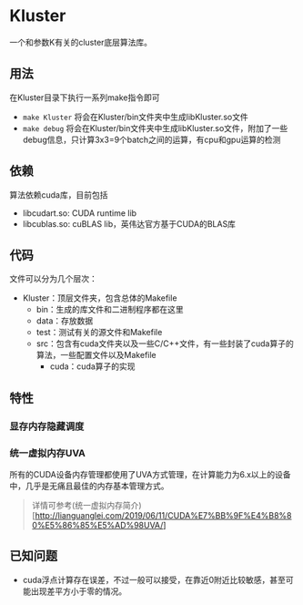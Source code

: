 # Kluster
一个和参数K有关的cluster底层算法库。

## 用法
在Kluster目录下执行一系列make指令即可
- `make Kluster` 将会在Kluster/bin文件夹中生成libKluster.so文件
- `make debug` 将会在Kluster/bin文件夹中生成libKluster.so文件，附加了一些debug信息，只计算3x3=9个batch之间的运算，有cpu和gpu运算的检测

## 依赖
算法依赖cuda库，目前包括
- libcudart.so: CUDA runtime lib
- libcublas.so: cuBLAS lib，英伟达官方基于CUDA的BLAS库

## 代码
文件可以分为几个层次：
- Kluster：顶层文件夹，包含总体的Makefile
    - bin：生成的库文件和二进制程序都在这里
    - data：存放数据
    - test：测试有关的源文件和Makefile
    - src：包含有cuda文件夹以及一些C/C++文件，有一些封装了cuda算子的算法，一些配置文件以及Makefile
        - cuda：cuda算子的实现 

## 特性
### 显存内存隐藏调度
### 统一虚拟内存UVA
所有的CUDA设备内存管理都使用了UVA方式管理，在计算能力为6.x以上的设备中，几乎是无痛且最佳的内存基本管理方式。
> 详情可参考(统一虚拟内存简介)[http://lianguanglei.com/2019/06/11/CUDA%E7%BB%9F%E4%B8%80%E5%86%85%E5%AD%98UVA/]

## 已知问题
- cuda浮点计算存在误差，不过一般可以接受，在靠近0附近比较敏感，甚至可能出现差平方小于零的情况。
